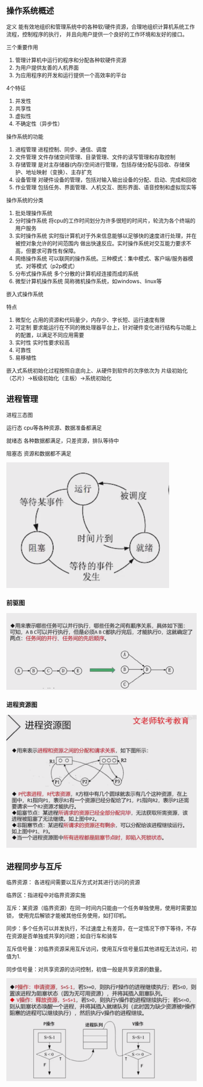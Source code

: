 ## 操作系统概述
定义 能有效地组织和管理系统中的各种软/硬件资源，合理地组织计算机系统工作流程，控制程序的执行，
并且向用户提供一个良好的工作环境和友好的接口。

三个重要作用
1. 管理计算机中运行的程序和分配各种软硬件资源
2. 为用户提供友善的人机界面
3. 为应用程序的开发和运行提供一个高效率的平台

4个特征
1. 并发性
2. 共享性
3. 虚拟性
4. 不确定性（异步性）

操作系统的功能
1. 进程管理 进程控制、同步、通信、调度
2. 文件管理 文件存储空间管理、目录管理、文件的读写管理和存取控制
3. 存储管理 是对主存储器(内存)空间进行管理，包括存储分配与回收、存储保护、地址映射（变换）、主存扩充
4. 设备管理 对硬件设备的管理，包括对输入输出设备的分配、启动、完成和回收
5. 作业管理 包括任务、界面管理、人机交互、图形界面、语音控制和虚拟现实等

操作系统的分类
1. 批处理操作系统
2. 分时操作系统 将cpu的工作时间划分为许多很短的时间片，轮流为各个终端的用户服务
3. 实时操作系统 实时指计算机对于外来信息能够以足够快的速度进行处理，并在被控对象允许的时间范围内
做出快速反应。实时操作系统对交互能力要求不高，但要求可靠性有保障。
4. 网络操作系统  可以联网的操作系统。三种模式：集中模式、客户端/服务器模式、对等模式（p2p模式）
5. 分布式操作系统 多个分散的计算机经连接而成的系统
6. 微型计算机操作系统 简称微机操作系统，如windows、linux等

嵌入式操作系统

特点
1. 微型化  占用的资源和代码量少，内存少、字长短、运行速度有限
2. 可定制  要求能运行在不同的微处理器平台上，针对硬件变化进行结构与功能上的配置，以满足不同应用需要
3. 实时性  实时性要求较高
4. 可靠性
5. 易移植性

嵌入式系统初始化过程按照自底向上、从硬件到软件的次序依次为 片级初始化（芯片）->板级初始化（主板）->系统初始化



## 进程管理

进程三态图 

运行态 cpu等各种资源、数据准备都满足

就绪态 各种数据都满足，只差资源，排队等待中

阻塞态 资源和数据都不满足

![img.png](1-4/进程三态图.png)


### 前驱图 
![img.png](1-4/前驱图.png)

### 进程资源图

![img.png](1-4/进程资源图.png)

## 进程同步与互斥

临界资源： 各进程间需要以互斥方式对其进行访问的资源

临界区：指进程中对临界资源实施

互斥：某资源（临界资源）在同一时间内只能由一个任务单独使用，使用时需要加锁，
使用完后解锁才能被其他任务使用，如打印机。

同步：多个任务可以并发执行，不过速度上有差异，在一定情况下停下等待，不存在资源是否单独或共享的问题；如自行车和骑车

互斥信号量：对临界资源采用互斥访问，使用互斥信号量后其他进程无法访问，初值为1.

同步信号量：对共享资源的访问控制，初值一般是共享资源的数量。

![img.png](1-4/进程PV操作.png)


